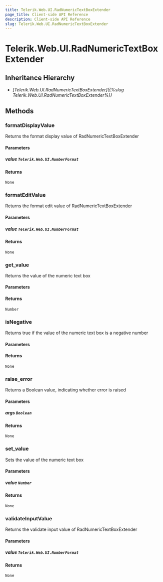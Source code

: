 ```yaml
---
title: Telerik.Web.UI.RadNumericTextBoxExtender
page_title: Client-side API Reference
description: Client-side API Reference
slug: Telerik.Web.UI.RadNumericTextBoxExtender
---
```


# Telerik.Web.UI.RadNumericTextBoxExtender  

## Inheritance Hierarchy

* *[Telerik.Web.UI.RadNumericTextBoxExtender]({%slug Telerik.Web.UI.RadNumericTextBoxExtender%})*

## Methods

###  formatDisplayValue

Returns the format display value of RadNumericTextBoxExtender

#### Parameters

##### value `Telerik.Web.UI.NumberFormat`

#### Returns

`None` 

###  formatEditValue

Returns the format edit value of RadNumericTextBoxExtender

#### Parameters

##### value `Telerik.Web.UI.NumberFormat`

#### Returns

`None` 

###  get_value

Returns the value of the numeric text box

#### Parameters

#### Returns

`Number` 

###  isNegative

Returns true if the value of the numeric text box is a negative number

#### Parameters

#### Returns

`None` 

###  raise_error

Returns a Boolean value, indicating whether error is raised

#### Parameters

##### args `Boolean`

#### Returns

`None` 

###  set_value

Sets the value of the numeric text box

#### Parameters

##### value `Number`

#### Returns

`None` 

###  validateInputValue

Returns the validate input value of RadNumericTextBoxExtender

#### Parameters

##### value `Telerik.Web.UI.NumberFormat`

#### Returns

`None` 


